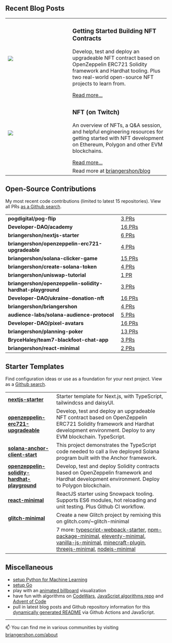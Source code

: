 
## Recent Blog Posts

<table>

  <tr>
    <td width="40%">
    <a href="https://www.briangershon.com/blog/web3-engineering-with-nfts-getting-started/"><img src="https://www.briangershon.com/blog/web3-engineering-with-nfts-getting-started/slice.jpeg" /></a>
    </td>
    <td width="60%">
      <h3>Getting Started Building NFT Contracts</h3>
      <p>Develop, test and deploy an upgradeable NFT contract based on OpenZeppelin ERC721 Solidity framework and Hardhat tooling. Plus two real-world open-source NFT projects to learn from.</p>
      <a href="https://www.briangershon.com/blog/web3-engineering-with-nfts-getting-started/">Read more...</a>
    </td>
  </tr>

  <tr>
    <td width="40%">
    <a href="https://www.briangershon.com/blog/nft-web3-kickstart-show/"><img src="https://www.briangershon.com/blog/nft-web3-kickstart-show/slice.jpeg" /></a>
    </td>
    <td width="60%">
      <h3>NFT (on Twitch)</h3>
      <p>An overview of NFTs, a Q&A session, and helpful engineering resources for getting started with NFT development on Ethereum, Polygon and other EVM blockchains.</p>
      <a href="https://www.briangershon.com/blog/nft-web3-kickstart-show/">Read more...</a>
    </td>
  </tr>

  <tr>
    <td width="40%">&nbsp;</td><td width="60%">Read more at <a href="https://www.briangershon.com/blog/">briangershon/blog</a></td>
  </tr>
</table>

## Open-Source Contributions

My most recent code contributions (limited to latest 15 repositories). View all PRs [as a Github search](https://github.com/pulls?q=is%3Aclosed+is%3Apr+author%3Abriangershon+archived%3Afalse+is%3Apublic).

<table>
<tr>
        <td width="
        70%">
          <strong>pogdigital/pog-flip</strong>
        </td>
        <td width="30%"><a href="https://github.com/pogdigital/pog-flip/pulls?q=is%3Apr+is%3Aclosed+author%3Abriangershon">3 PRs</a></td>
      </tr>
<tr>
        <td width="
        70%">
          <strong>Developer-DAO/academy</strong>
        </td>
        <td width="30%"><a href="https://github.com/Developer-DAO/academy/pulls?q=is%3Apr+is%3Aclosed+author%3Abriangershon">16 PRs</a></td>
      </tr>
<tr>
        <td width="
        70%">
          <strong>briangershon/nextjs-starter</strong>
        </td>
        <td width="30%"><a href="https://github.com/briangershon/nextjs-starter/pulls?q=is%3Apr+is%3Aclosed+author%3Abriangershon">6 PRs</a></td>
      </tr>
<tr>
        <td width="
        70%">
          <strong>briangershon/openzeppelin-erc721-upgradeable</strong>
        </td>
        <td width="30%"><a href="https://github.com/briangershon/openzeppelin-erc721-upgradeable/pulls?q=is%3Apr+is%3Aclosed+author%3Abriangershon">4 PRs</a></td>
      </tr>
<tr>
        <td width="
        70%">
          <strong>briangershon/solana-clicker-game</strong>
        </td>
        <td width="30%"><a href="https://github.com/briangershon/solana-clicker-game/pulls?q=is%3Apr+is%3Aclosed+author%3Abriangershon">15 PRs</a></td>
      </tr>
<tr>
        <td width="
        70%">
          <strong>briangershon/create-solana-token</strong>
        </td>
        <td width="30%"><a href="https://github.com/briangershon/create-solana-token/pulls?q=is%3Apr+is%3Aclosed+author%3Abriangershon">4 PRs</a></td>
      </tr>
<tr>
        <td width="
        70%">
          <strong>briangershon/uniswap-tutorial</strong>
        </td>
        <td width="30%"><a href="https://github.com/briangershon/uniswap-tutorial/pulls?q=is%3Apr+is%3Aclosed+author%3Abriangershon">1 PR</a></td>
      </tr>
<tr>
        <td width="
        70%">
          <strong>briangershon/openzeppelin-solidity-hardhat-playground</strong>
        </td>
        <td width="30%"><a href="https://github.com/briangershon/openzeppelin-solidity-hardhat-playground/pulls?q=is%3Apr+is%3Aclosed+author%3Abriangershon">3 PRs</a></td>
      </tr>
<tr>
        <td width="
        70%">
          <strong>Developer-DAO/ukraine-donation-nft</strong>
        </td>
        <td width="30%"><a href="https://github.com/Developer-DAO/ukraine-donation-nft/pulls?q=is%3Apr+is%3Aclosed+author%3Abriangershon">16 PRs</a></td>
      </tr>
<tr>
        <td width="
        70%">
          <strong>briangershon/briangershon</strong>
        </td>
        <td width="30%"><a href="https://github.com/briangershon/briangershon/pulls?q=is%3Apr+is%3Aclosed+author%3Abriangershon">4 PRs</a></td>
      </tr>
<tr>
        <td width="
        70%">
          <strong>audience-labs/solana-audience-protocol</strong>
        </td>
        <td width="30%"><a href="https://github.com/audience-labs/solana-audience-protocol/pulls?q=is%3Apr+is%3Aclosed+author%3Abriangershon">5 PRs</a></td>
      </tr>
<tr>
        <td width="
        70%">
          <strong>Developer-DAO/pixel-avatars</strong>
        </td>
        <td width="30%"><a href="https://github.com/Developer-DAO/pixel-avatars/pulls?q=is%3Apr+is%3Aclosed+author%3Abriangershon">16 PRs</a></td>
      </tr>
<tr>
        <td width="
        70%">
          <strong>briangershon/planning-poker</strong>
        </td>
        <td width="30%"><a href="https://github.com/briangershon/planning-poker/pulls?q=is%3Apr+is%3Aclosed+author%3Abriangershon">13 PRs</a></td>
      </tr>
<tr>
        <td width="
        70%">
          <strong>BryceHaley/team7-blackfoot-chat-app</strong>
        </td>
        <td width="30%"><a href="https://github.com/BryceHaley/team7-blackfoot-chat-app/pulls?q=is%3Apr+is%3Aclosed+author%3Abriangershon">3 PRs</a></td>
      </tr>
<tr>
        <td width="
        70%">
          <strong>briangershon/react-minimal</strong>
        </td>
        <td width="30%"><a href="https://github.com/briangershon/react-minimal/pulls?q=is%3Apr+is%3Aclosed+author%3Abriangershon">2 PRs</a></td>
      </tr>
</table>


## Starter Templates

Find configuration ideas or use as a foundation for your next project. View as a [Github search](https://github.com/search?o=desc&q=topic%3Astarter-template+user%3Abriangershon+is%3Apublic+archived%3Afalse&s=updated&type=Repositories).

<table>
<tr>
        <td width="30%">
          <strong><a href="https://github.com/briangershon/nextjs-starter">nextjs-starter</a></strong>
        </td>
        <td width="70%">Starter template for Next.js, with TypeScript, tailwindcss and daisyUI.</td>
      </tr>
<tr>
        <td width="30%">
          <strong><a href="https://github.com/briangershon/openzeppelin-erc721-upgradeable">openzeppelin-erc721-upgradeable</a></strong>
        </td>
        <td width="70%">Develop, test and deploy an upgradeable NFT contract based on OpenZeppelin ERC721 Solidity framework and Hardhat development environment. Deploy to any EVM blockchain. TypeScript.</td>
      </tr>
<tr>
        <td width="30%">
          <strong><a href="https://github.com/briangershon/solana-anchor-client-start">solana-anchor-client-start</a></strong>
        </td>
        <td width="70%">This project demonstrates the TypeScript code needed to call a live deployed Solana program built with the Anchor framework.</td>
      </tr>
<tr>
        <td width="30%">
          <strong><a href="https://github.com/briangershon/openzeppelin-solidity-hardhat-playground">openzeppelin-solidity-hardhat-playground</a></strong>
        </td>
        <td width="70%">Develop, test and deploy Solidity contracts based on OpenZeppelin framework and Hardhat development environment. Deploy to Polygon blockchain.</td>
      </tr>
<tr>
        <td width="30%">
          <strong><a href="https://github.com/briangershon/react-minimal">react-minimal</a></strong>
        </td>
        <td width="70%">ReactJS starter using Snowpack tooling. Supports ES6 modules, hot reloading and unit testing. Plus Github CI workflow.</td>
      </tr>
<tr>
        <td width="30%">
          <strong><a href="https://github.com/briangershon/glitch-minimal">glitch-minimal</a></strong>
        </td>
        <td width="70%">Create a new Glitch project by remixing this on glitch.com/~glitch-minimal</td>
      </tr>
<tr><td width="30%">&nbsp;</td><td width="70%">7 more:  <a href="https://github.com/briangershon/typescript-webpack-starter">typescript-webpack-starter</a>, <a href="https://github.com/briangershon/npm-package-minimal">npm-package-minimal</a>, <a href="https://github.com/briangershon/eleventy-minimal">eleventy-minimal</a>, <a href="https://github.com/briangershon/vanilla-js-minimal">vanilla-js-minimal</a>, <a href="https://github.com/briangershon/minecraft-plugin">minecraft-plugin</a>, <a href="https://github.com/briangershon/threejs-minimal">threejs-minimal</a>, <a href="https://github.com/briangershon/nodejs-minimal">nodejs-minimal</a></td></tr>
</table>

## Miscellaneous

- [setup Python for Machine Learning](https://github.com/briangershon/setup-python-for-machine-learning)
- [setup Go](https://github.com/briangershon/setup-go)
- play with an [animated billboard](https://marbles.briangershon.com/) visualization
- have fun with algorithms on [CodeWars](https://www.codewars.com/users/briangershon), [JavaScript algorithms repo](https://github.com/briangershon/algorithms-in-javascript) and [Advent of Code](https://adventofcode.com/)
- pull in latest blog posts and Github repository information for this [dynamically generated README](https://github.com/briangershon/briangershon) via Github Actions and JavaScript.

---

📫 You can find me in various communities by visiting [briangershon.com/about](https://www.briangershon.com/about/)

